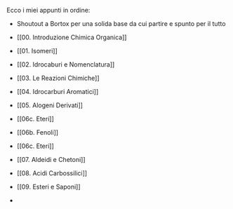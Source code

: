 Ecco i miei appunti in ordine:
- Shoutout a Bortox per una solida base da cui partire e spunto per il tutto

- [[00. Introduzione Chimica Organica]]
- [[01. Isomeri]]
- [[02. Idrocaburi e Nomenclatura]]
- [[03. Le Reazioni Chimiche]]
- [[04. Idrocarburi Aromatici]]
- [[05. Alogeni Derivati]]
- [[06c. Eteri]]
- [[06b. Fenoli]]
- [[06c. Eteri]]
- [[07. Aldeidi e Chetoni]]
- [[08. Acidi Carbossilici]]
- [[09. Esteri e Saponi]]
-